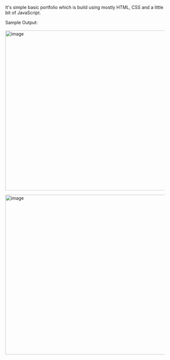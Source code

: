 It's simple basic portfolio which is build using mostly HTML, CSS and a little bit of JavaScript. 

Sample Output: <br/><br/>
<img width="505"  alt="image" src="https://github.com/user-attachments/assets/55df4c67-9128-46dd-a227-ca6d905a8636" >

<img width="505" alt="image" src="https://github.com/user-attachments/assets/37eeca6c-a200-4632-8798-d1e36a28465b">
